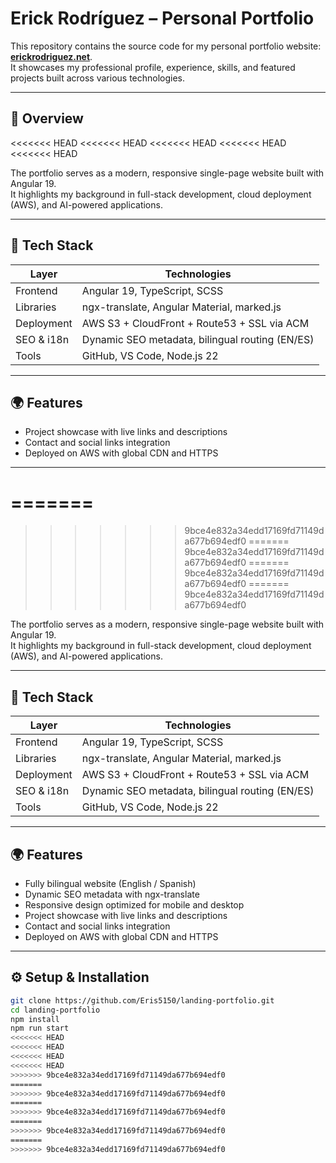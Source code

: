 # Erick Rodríguez – Personal Portfolio

This repository contains the source code for my personal portfolio website: **[erickrodriguez.net](https://erickrodriguez.net)**.  
It showcases my professional profile, experience, skills, and featured projects built across various technologies.

---

## 🚀 Overview
<<<<<<< HEAD
<<<<<<< HEAD
<<<<<<< HEAD
<<<<<<< HEAD
<<<<<<< HEAD

The portfolio serves as a modern, responsive single-page website built with Angular 19.  
It highlights my background in full-stack development, cloud deployment (AWS), and AI-powered applications.

---

## 🧱 Tech Stack

| Layer | Technologies |
|-------|---------------|
| Frontend | Angular 19, TypeScript, SCSS |
| Libraries | ngx-translate, Angular Material, marked.js |
| Deployment | AWS S3 + CloudFront + Route53 + SSL via ACM |
| SEO & i18n | Dynamic SEO metadata, bilingual routing (EN/ES) |
| Tools | GitHub, VS Code, Node.js 22 |

---

## 🌍 Features

- Project showcase with live links and descriptions  
- Contact and social links integration  
- Deployed on AWS with global CDN and HTTPS

---
=======
=======
>>>>>>> 9bce4e832a34edd17169fd71149da677b694edf0
=======
>>>>>>> 9bce4e832a34edd17169fd71149da677b694edf0
=======
>>>>>>> 9bce4e832a34edd17169fd71149da677b694edf0
=======
>>>>>>> 9bce4e832a34edd17169fd71149da677b694edf0

The portfolio serves as a modern, responsive single-page website built with Angular 19.  
It highlights my background in full-stack development, cloud deployment (AWS), and AI-powered applications.

---

## 🧱 Tech Stack

| Layer | Technologies |
|-------|---------------|
| Frontend | Angular 19, TypeScript, SCSS |
| Libraries | ngx-translate, Angular Material, marked.js |
| Deployment | AWS S3 + CloudFront + Route53 + SSL via ACM |
| SEO & i18n | Dynamic SEO metadata, bilingual routing (EN/ES) |
| Tools | GitHub, VS Code, Node.js 22 |

---

## 🌍 Features

- Fully bilingual website (English / Spanish)  
- Dynamic SEO metadata with ngx-translate  
- Responsive design optimized for mobile and desktop  
- Project showcase with live links and descriptions  
- Contact and social links integration  
- Deployed on AWS with global CDN and HTTPS

---

## ⚙️ Setup & Installation

```bash
git clone https://github.com/Eris5150/landing-portfolio.git
cd landing-portfolio
npm install
npm run start
<<<<<<< HEAD
<<<<<<< HEAD
<<<<<<< HEAD
<<<<<<< HEAD
>>>>>>> 9bce4e832a34edd17169fd71149da677b694edf0
=======
>>>>>>> 9bce4e832a34edd17169fd71149da677b694edf0
=======
>>>>>>> 9bce4e832a34edd17169fd71149da677b694edf0
=======
>>>>>>> 9bce4e832a34edd17169fd71149da677b694edf0
=======
>>>>>>> 9bce4e832a34edd17169fd71149da677b694edf0
